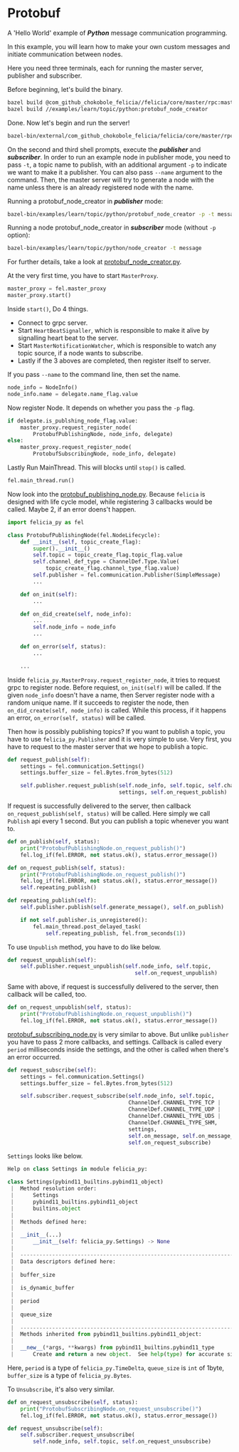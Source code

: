 # Protobuf

A 'Hello World' example of ***Python*** message communication programming.

In this example, you will learn how to make your own custom messages and initiate communication between nodes.

Here you need three terminals, each for running the master server, publisher and subscriber.

Before beginning, let's build the binary.

```bash
bazel build @com_github_chokobole_felicia//felicia/core/master/rpc:master_server_main
bazel build //examples/learn/topic/python:protobuf_node_creator
```

Done. Now let's begin and run the server!

```bash
bazel-bin/external/com_github_chokobole_felicia/felicia/core/master/rpc/master_server_main
```

On the second and third shell prompts, execute the ***publisher*** and ***subscriber***. In order to run an example node in publisher mode, you need to pass `-t`, a topic name to publish, with an additional argument `-p` to indicate we want to make it a publisher. You can also pass `--name` argument to the command. Then, the master server will try to generate a node with the name unless there is an already registered node with the name.

Running a protobuf_node_creator in ***publisher*** mode:
```bash
bazel-bin/examples/learn/topic/python/protobuf_node_creator -p -t message
```

Running a node protobuf_node_creator in ***subscriber*** mode (without `-p` option):
```bash
bazel-bin/examples/learn/topic/python/node_creator -t message
```

For further details, take a look at [protobuf_node_creator.py](protobuf_node_creator.py).

At the very first time, you have to start `MasterProxy`.

```python
master_proxy = fel.master_proxy
master_proxy.start()
```

Inside `start()`, Do 4 things.
* Connect to grpc server.
* Start `HeartBeatSignaller`, which is responsible to make it alive by signalling heart beat to the server.
* Start `MasterNotificationWatcher`, which is responsible to watch any topic source, if a node wants to subscribe.
* Lastly if the 3 aboves are completed, then register itself to server.

If you pass `--name` to the command line, then set the name.

```python
node_info = NodeInfo()
node_info.name = delegate.name_flag.value
```

Now register Node. It depends on whether you pass the `-p` flag.

```python
if delegate.is_publshing_node_flag.value:
    master_proxy.request_register_node(
        ProtobufPublishingNode, node_info, delegate)
else:
    master_proxy.request_register_node(
        ProtobufSubscribingNode, node_info, delegate)
```

Lastly Run MainThread. This will blocks until `stop()` is called.

```python
fel.main_thread.run()
```

Now look into the [protobuf_publishing_node.py](protobuf_publishing_node.py). Because `felicia` is designed with life cycle model, while registering 3 callbacks would be called. Maybe 2, if an error doens't happen.

```python
import felicia_py as fel

class ProtobufPublishingNode(fel.NodeLifecycle):
    def __init__(self, topic_create_flag):
        super().__init__()
        self.topic = topic_create_flag.topic_flag.value
        self.channel_def_type = ChannelDef.Type.Value(
            topic_create_flag.channel_type_flag.value)
        self.publisher = fel.communication.Publisher(SimpleMessage)
        ...

    def on_init(self):
        ...

    def on_did_create(self, node_info):
        ...
        self.node_info = node_info
        ...

    def on_error(self, status):
        ...

    ...
```

Inside `felicia_py.MasterProxy.request_register_node`, it tries to request grpc to register node.
Before requiest, `on_init(self)` will be called. If the given `node_info` doesn't have a name, then Server register node with a random unique name. If it succeeds to register the node, then `on_did_create(self, node_info)` is called. While this process, if it happens an error, `on_error(self, status)` will be called.


Then how is possibly publishing topics? If you want to publish a topic, you have to use `felicia_py.Publisher` and it is very simple to use. Very first, you have to request to the master server that we hope to publish a topic.

```python
def request_publish(self):
    settings = fel.communication.Settings()
    settings.buffer_size = fel.Bytes.from_bytes(512)

    self.publisher.request_publish(self.node_info, self.topic, self.channel_def_type,
                                   settings, self.on_request_publish)
```

If request is successfully delivered to the server, then callback `on_request_publish(self, status)` will be called. Here simply we call `Publish` api every 1 second. But you can publish a topic whenever you want to.

```python
def on_publish(self, status):
    print("ProtobufPublishingNode.on_request_publish()")
    fel.log_if(fel.ERROR, not status.ok(), status.error_message())

def on_request_publish(self, status):
    print("ProtobufPublishingNode.on_request_publish()")
    fel.log_if(fel.ERROR, not status.ok(), status.error_message())
    self.repeating_publish()

def repeating_publish(self):
    self.publisher.publish(self.generate_message(), self.on_publish)

    if not self.publisher.is_unregistered():
        fel.main_thread.post_delayed_task(
            self.repeating_publish, fel.from_seconds(1))
```

To use `Unpublish` method, you have to do like below.

```python
def request_unpublish(self):
    self.publisher.request_unpublish(self.node_info, self.topic,
                                        self.on_request_unpublish)
```

Same with above, if request is successfully delivered to the server, then callback
will be called, too.

```python
def on_request_unpublish(self, status):
    print("ProtobufPublishingNode.on_request_unpublish()")
    fel.log_if(fel.ERROR, not status.ok(), status.error_message())
```

[protobuf_subscribing_node.py](protobuf_subscribing_node.py) is very similar to above. But unlike `publisher` you have to pass 2 more callbacks, and settings. Callback is called every `period` milliseconds inside the settings, and the other is called when there's an error occurred.

```python
def request_subscribe(self):
    settings = fel.communication.Settings()
    settings.buffer_size = fel.Bytes.from_bytes(512)

    self.subscriber.request_subscribe(self.node_info, self.topic,
                                      ChannelDef.CHANNEL_TYPE_TCP |
                                      ChannelDef.CHANNEL_TYPE_UDP |
                                      ChannelDef.CHANNEL_TYPE_UDS |
                                      ChannelDef.CHANNEL_TYPE_SHM,
                                      settings,
                                      self.on_message, self.on_message_error,
                                      self.on_request_subscribe)
```

`Settings` looks like below.

```python
Help on class Settings in module felicia_py:

class Settings(pybind11_builtins.pybind11_object)
 |  Method resolution order:
 |      Settings
 |      pybind11_builtins.pybind11_object
 |      builtins.object
 |
 |  Methods defined here:
 |
 |  __init__(...)
 |      __init__(self: felicia_py.Settings) -> None
 |
 |  ----------------------------------------------------------------------
 |  Data descriptors defined here:
 |
 |  buffer_size
 |
 |  is_dynamic_buffer
 |
 |  period
 |
 |  queue_size
 |
 |  ----------------------------------------------------------------------
 |  Methods inherited from pybind11_builtins.pybind11_object:
 |
 |  __new__(*args, **kwargs) from pybind11_builtins.pybind11_type
 |      Create and return a new object.  See help(type) for accurate signature.
```

Here, `period` is a type of `felicia_py.TimeDelta`, `queue_size` is `int` of 1byte, `buffer_size` is a type of `felicia_py.Bytes`.

To `Unsubscribe`, it's also very similar.

```python
def on_request_unsubscribe(self, status):
    print("ProtobufSubscribingNode.on_request_unsubscribe()")
    fel.log_if(fel.ERROR, not status.ok(), status.error_message())

def request_unsubscribe(self):
    self.subscriber.request_unsubscribe(
        self.node_info, self.topic, self.on_request_unsubscribe)
```

